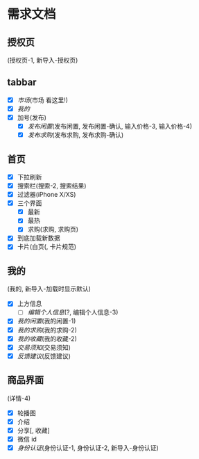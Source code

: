 
# 需求文档

## 授权页

(授权页-1, 新导入-授权页)

## tabbar

- [x] *市场*(市场 看这里!)
- [x] *我的*
- [x] 加号(发布)
  - [x] *发布闲置*(发布闲置, 发布闲置-确认, 输入价格-3, 输入价格-4)
  - [x] *发布求购*(发布求购, 发布求购-确认)

## 首页

- [x] 下拉刷新
- [x] 搜索栏(搜索-2, 搜索结果)
- [x] 过滤器(iPhone X/XS)
- [x] 三个界面
  - [x] 最新
  - [x] 最热
  - [x] 求购(求购, 求购页)
- [x] 到底加载新数据
- [x] 卡片(白页(, 卡片规范)

## 我的

(我的, 新导入-加载时显示默认)

- [x] 上方信息
  - [ ] *编辑个人信息*(?, 编辑个人信息-3)
- [x] *我的闲置*(我的闲置-1)
- [x] *我的求购*(我的求购-2)
- [x] *我的收藏*(我的收藏-2)
- [x] *交易须知*(交易须知)
- [x] *反馈建议*(反馈建议)

## 商品界面

(详情-4)

- [x] 轮播图
- [x] 介绍
- [x] 分享[, 收藏]
- [x] 微信 id
- [x] *身份认证*(身份认证-1, 身份认证-2, 新导入-身份认证)